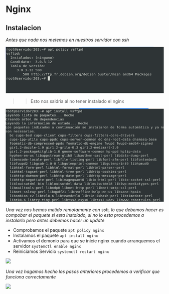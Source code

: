 # Nginx 

 
## Instalacion

*Antes que nada nos metemos en nuestros servidor con ssh*


<img src=/capturas/instalacion1.png width=600px>

 >> Esto nos saldria al no tener instalado el nginx

<img src=/capturas/instalacion3.png width=600px>

*Una vez nos hemos metido remotamante con ssh, lo que debemos hacer es compobar el paquete si esta instalado, si no lo esta procedemos a instalarlo pero antes debemos hacer un update*

- Comprobamos el paquete
```apt policy nginx```
- Instalamos el paquete
```apt install nginx```
- Activamos el demonio para que se inicie nginx cuando arranquemos el servidor
```systemctl enable nginx```
- Reiniciamos Servicio
```systemctl restart nginx```



<img src=/capturas/instalacion2.png width=600px>

*Una vez hagamos hecho los pasos anteriores procedemos a verificar que funciona correctamente*

<img src=/capturas/instalacion4.png width=600px>



